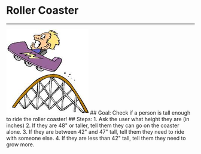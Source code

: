 
# Roller Coaster
  <hr/>
  <img src="./images/rollercoaster.jpeg"/>
## Goal:
   Check if a person is tall enough to ride the roller coaster!
## Steps:
1. Ask the user what height they are (in inches)
2. If they are 48" or taller, tell them they can go on the coaster alone.
3. If they are between 42" and 47" tall, tell them they need to ride with someone else.
4. If they are less than 42" tall, tell them they need to grow more.
  
 

